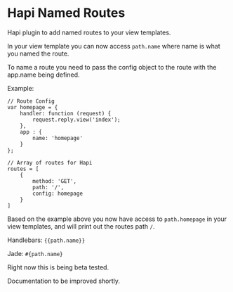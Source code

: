 Hapi Named Routes
=================

Hapi plugin to add named routes to your view templates.

In your view template you can now access `path.name` where name is what you named the route.

To name a route you need to pass the config object to the route with the app.name being defined.

Example:
```
// Route Config
var homepage = {
    handler: function (request) {
        request.reply.view('index');
    },
    app : {
        name: 'homepage'
    }
};

// Array of routes for Hapi
routes = [
    {
        method: 'GET',
        path: '/',
        config: homepage
    }
]
```
Based on the example above you now have access to `path.homepage` in your view templates, and will print out the routes path `/`.

Handlebars:
`{{path.name}}`

Jade:
`#{path.name}`

Right now this is being beta tested.

Documentation to be improved shortly.




